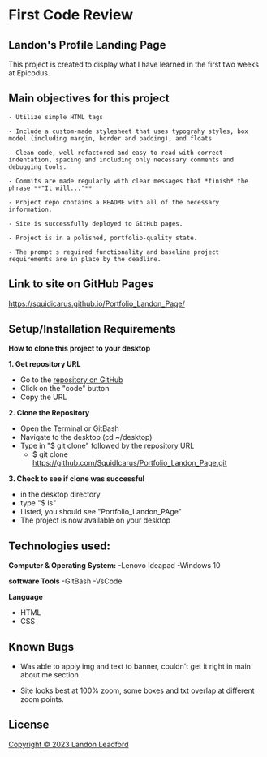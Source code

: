 # First Code Review

## Landon's Profile Landing Page

This project is created to display what I have learned in the first two weeks at Epicodus.

## Main objectives for this project

    - Utilize simple HTML tags

    - Include a custom-made stylesheet that uses typograhy styles, box model (including margin, border and padding), and floats

    - Clean code, well-refactored and easy-to-read with correct indentation, spacing and including only necessary comments and debugging tools.

    - Commits are made regularly with clear messages that *finish* the phrase **"It will..."**

    - Project repo contains a README with all of the necessary information.

    - Site is successfully deployed to GitHub pages.

    - Project is in a polished, portfolio-quality state.

    - The prompt's required functionality and baseline project requirements are in place by the deadline.

## Link to site on GitHub Pages
https://squidicarus.github.io/Portfolio_Landon_Page/

## Setup/Installation Requirements

**How to clone this project to your desktop**

**1. Get repository URL**
- Go to the [repository on GitHub](https://github.com/SquidIcarus/Portfolio_Landon_Page)
- Click on the "code" button
- Copy the URL

**2. Clone the Repository**
- Open the Terminal or GitBash
- Navigate to the desktop (cd ~/desktop)
- Type in "$ git clone" followed by the repository URL
    - $ git clone https://github.com/SquidIcarus/Portfolio_Landon_Page.git

**3. Check to see if clone was successful**
- in the desktop directory
- type "$ ls"
- Listed, you should see "Portfolio_Landon_PAge"
- The project is now available on your desktop 


## Technologies used:

**Computer & Operating System:**
-Lenovo Ideapad
-Windows 10

**software Tools**
-GitBash 
-VsCode 

**Language**
- HTML
- CSS

## Known Bugs

- Was able to apply img and text to banner, couldn't get it right in main about me section.

- Site looks best at 100% zoom, some boxes and txt overlap at different zoom points.

## License
[Copyright © 2023 Landon Leadford](LICENSE.txt)


 

